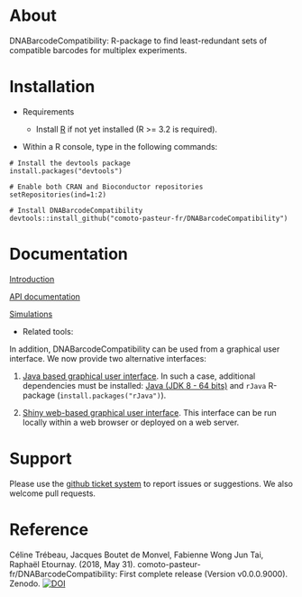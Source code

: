 

About
=================

DNABarcodeCompatibility: R-package to find least-redundant sets of compatible barcodes for multiplex experiments.



Installation 
================

* Requirements
    + Install [R](https://www.r-project.org/) if not yet installed (R >= 3.2 is required).


* Within a R console, type in the following commands:
    
```
# Install the devtools package
install.packages("devtools")

# Enable both CRAN and Bioconductor repositories
setRepositories(ind=1:2)

# Install DNABarcodeCompatibility
devtools::install_github("comoto-pasteur-fr/DNABarcodeCompatibility")
```


Documentation
================

[Introduction](https://comoto-pasteur-fr.github.io/DNABarcodeCompatibility/)

[API documentation](https://comoto-pasteur-fr.github.io/DNABarcodeCompatibility/DNABarcodeCompatibility-manual.pdf)

[Simulations](https://comoto-pasteur-fr.github.io/DNABarcodeCompatibility/simulations.html)


* Related tools:

In addition, DNABarcodeCompatibility can be used from a graphical user interface. We now provide two alternative interfaces:

1) [Java based graphical user interface](https://github.com/comoto-pasteur-fr/DNABarcodeCompatibility_GUI). In such a case, additional dependencies must be installed: [Java (JDK 8 - 64 bits)](http://www.oracle.com/technetwork/java/javase/downloads/jdk8-downloads-2133151.html) and `rJava` R-package (`install.packages("rJava")`).

2) [Shiny web-based graphical user interface](https://github.com/comoto-pasteur-fr/DNABarcodeCompatibility_Shiny). This interface can be run locally within a web browser or deployed on a web server.



Support
=========

Please use the [github ticket system](https://github.com/comoto-pasteur-fr/DNABarcodeCompatibility/issues) to report issues or suggestions. 
We also welcome pull requests.



Reference
==========

Céline Trébeau, Jacques Boutet de Monvel, Fabienne Wong Jun Tai, Raphaël Etournay. (2018, May 31). comoto-pasteur-fr/DNABarcodeCompatibility: First complete release (Version v0.0.0.9000). Zenodo. [![DOI](https://zenodo.org/badge/DOI/10.5281/zenodo.1256863.svg)](https://doi.org/10.5281/zenodo.1256863)



